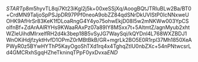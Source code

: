 $START$p8m5hyvTL8qi7Kt23iKgl2j5k+00xeSSjXq/AoogBQtJTRIuBLw2Ba/BT0+CrdMN9TaIjoSpPSJpDR97PPf0neoA9obZZ84qdSNrDkUVIStP0IcNNxweUOHK9AfHrSr83KeK1fDLoaRngG4Y4yo75ohwEkjD08I5w2mNKWw003YpCSolfnBf+ZdArAAlRYHs9KWaaRAxPz07a89IY8MSxx7t+5AltmtZ/agnMyub2xhtWZleUihdMIrxelfRH2d4k3bep18B5vSyJG7WaySqi/kQYDnl4L768WXZBDJ1WnOKiHdjfzyktHvfD1OPmZ0rMBtBkB/GR+mgrLk2BO5E0R1rpl37Mh1850XeAPWyR0z5BYwHYThP5KayOgoShTXd1rq4x4TghqZtIU0nbZXc+54nPNtwcsrLd4GMCRxhSgqHZheTkninqTPpF0yxDvxa$END$